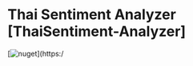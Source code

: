 # Thai Sentiment Analyzer [ThaiSentiment-Analyzer]

 [![nuget](https://img.shields.io/nuget/v/ThaiSenLoy.svg)](https:/